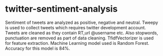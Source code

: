 # twitter-sentiment-analysis
Sentiment of tweets are analyzed as positive, negative and neutral. Tweepy is used to collect tweets which requires twitter development account. Tweets are cleaned as they contain RT,url @username etc. Also stopwords, punctuation are removed as part of data cleaning. TfidfVectorizer is used for feature extraction. Machine Learning model used is Random Forest. Accuracy for this model is 84%.
